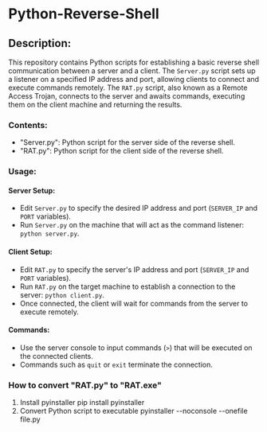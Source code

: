 # Python-Reverse-Shell

## Description:
This repository contains Python scripts for establishing a basic reverse shell communication between a server and a client. The `Server.py` script sets up a listener on a specified IP address and port, allowing clients to connect and execute commands remotely. The `RAT.py` script, also known as a Remote Access Trojan, connects to the server and awaits commands, executing them on the client machine and returning the results.

### Contents:
- "Server.py": Python script for the server side of the reverse shell.
- "RAT.py": Python script for the client side of the reverse shell.

### Usage:
#### Server Setup:
   - Edit `Server.py` to specify the desired IP address and port (`SERVER_IP` and `PORT` variables).
   - Run `Server.py` on the machine that will act as the command listener: `python server.py`.

#### Client Setup:
   - Edit `RAT.py` to specify the server's IP address and port (`SERVER_IP` and `PORT` variables).
   - Run `RAT.py` on the target machine to establish a connection to the server: `python client.py`.
   - Once connected, the client will wait for commands from the server to execute remotely.

#### Commands:
   - Use the server console to input commands (`>`) that will be executed on the connected clients.
   - Commands such as `quit` or `exit` terminate the connection.

### How to convert "RAT.py" to "RAT.exe"
1. Install pyinstaller
pip install pyinstaller
2. Convert Python script to executable
pyinstaller --noconsole --onefile file.py

